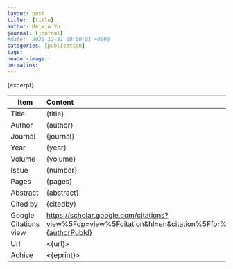```yaml
---
layout: post
title:  {title}
author: Meixiu Yu
journal: {journal}
#date:  2020-12-31 00:00:01 +0000
categories: [publication]
tags: 
header-image: 
permalink: 
---
```

{excerpt}
<!--the above is the excerpt-->
<!--more-->
<!--the following is the text-->


| Item           | Content    	|
| ---------------|:-------------|
| Title          | {title}     	|
| Author         | {author}    	|
| Journal        | {journal}   	|
| Year           | {year}  		|
| Volume         | {volume}	   	|
| Issue          | {number}	   	|
| Pages          | {pages}	   	|
| Abstract       | {abstract}	|
| Cited by		 | {citedby}   	|
| Google Citations view | <https://scholar.google.com/citations?view%5Fop=view%5Fcitation&hl=en&citation%5Ffor%5Fview={authorPubId}>		|
| Url  			 | <{url}>		|
| Achive 	     | <{eprint}>	|

